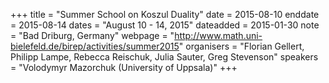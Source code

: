 +++
title = "Summer School on Koszul Duality"
date = 2015-08-10
enddate = 2015-08-14
dates = "August 10 - 14, 2015"
dateadded = 2015-01-30
note = "Bad Driburg, Germany"
webpage = "http://www.math.uni-bielefeld.de/birep/activities/summer2015"
organisers = "Florian Gellert, Philipp Lampe, Rebecca Reischuk, Julia Sauter, Greg Stevenson"
speakers = "Volodymyr Mazorchuk (University of Uppsala)"
+++
